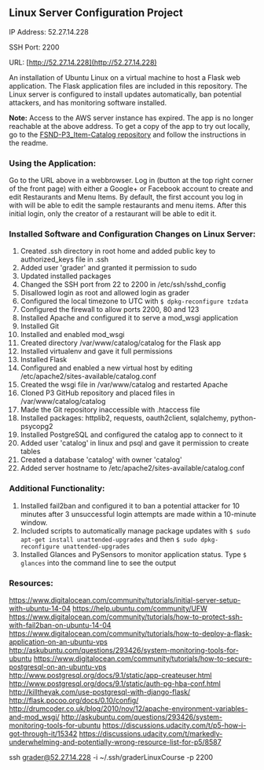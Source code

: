 ## Linux Server Configuration Project
IP Address: 52.27.14.228

SSH Port: 2200

URL: [http://52.27.14.228](http://52.27.14.228) 

An installation of Ubuntu Linux on a virtual machine to host a Flask web application.
The Flask application files are included in this repository. The Linux server is 
configured to install updates automatically, ban potential attackers, and has 
monitoring software installed.

**Note:** Access to the AWS server instance has expired. The app is no longer reachable
at the above address. To get a copy of the app to try out locally, go to the 
[FSND-P3_Item-Catalog repository](https://github.com/nasearle/FSND-P3_Item-Catalog) 
and follow the instructions in the readme.

### Using the Application:
Go to the URL above in a webbrowser. Log in (button at the top right 
corner of the front page) with either a Google+ or Facebook account to create 
and edit Restaurants and Menu Items. By default, the first account you log in
with will be able to edit the sample restaurants and menu items. After this 
initial login, only the creator of a restaurant will be able to edit it.

### Installed Software and Configuration Changes on Linux Server:
1. Created .ssh directory in root home and added public key to authorized_keys file in .ssh
2. Added user 'grader' and granted it permission to sudo
3. Updated installed packages
4. Changed the SSH port from 22 to 2200 in /etc/ssh/sshd_config
5. Disallowed login as root and allowed login as grader
6. Configured the local timezone to UTC with `$ dpkg-reconfigure tzdata`
7. Configured the firewall to allow ports 2200, 80 and 123
8. Installed Apache and configured it to serve a mod_wsgi application
9. Installed Git
10. Installed and enabled mod_wsgi
11. Created directory /var/www/catalog/catalog for the Flask app
12. Installed virtualenv and gave it full permissions
13. Installed Flask
14. Configured and enabled a new virtual host by editing /etc/apache2/sites-available/catalog.conf
15. Created the wsgi file in /var/www/catalog and restarted Apache
16. Cloned P3 GitHub repository and placed files in /var/www/catalog/catalog
17. Made the Git repository inaccessible with .htaccess file 
18. Installed packages: httplib2, requests, oauth2client, sqlalchemy, python-psycopg2
19. Installed PostgreSQL and configured the catalog app to connect to it
20. Added user 'catalog' in linux and psql and gave it permission to create tables
21. Created a database 'catalog' with owner 'catalog'
22. Added server hostname to /etc/apache2/sites-available/catalog.conf	
	
### Additional Functionality:
1. Installed fail2ban and configured it to ban a potential attacker for
	10 minutes after 3 unsuccessful login attempts are made within a 10-minute window.
2. Included scripts to automatically manage package updates with `$ sudo apt-get install unattended-upgrades`
and then `$ sudo dpkg-reconfigure unattended-upgrades`
3. Installed Glances and PySensors to monitor application status. Type `$ glances` into
the command line to see the output
	
### Resources:
https://www.digitalocean.com/community/tutorials/initial-server-setup-with-ubuntu-14-04
https://help.ubuntu.com/community/UFW
https://www.digitalocean.com/community/tutorials/how-to-protect-ssh-with-fail2ban-on-ubuntu-14-04
https://www.digitalocean.com/community/tutorials/how-to-deploy-a-flask-application-on-an-ubuntu-vps
http://askubuntu.com/questions/293426/system-monitoring-tools-for-ubuntu
https://www.digitalocean.com/community/tutorials/how-to-secure-postgresql-on-an-ubuntu-vps
http://www.postgresql.org/docs/9.1/static/app-createuser.html
http://www.postgresql.org/docs/9.1/static/auth-pg-hba-conf.html
http://killtheyak.com/use-postgresql-with-django-flask/
http://flask.pocoo.org/docs/0.10/config/
http://drumcoder.co.uk/blog/2010/nov/12/apache-environment-variables-and-mod_wsgi/
http://askubuntu.com/questions/293426/system-monitoring-tools-for-ubuntu
https://discussions.udacity.com/t/p5-how-i-got-through-it/15342
https://discussions.udacity.com/t/markedly-underwhelming-and-potentially-wrong-resource-list-for-p5/8587

ssh grader@52.27.14.228 -i ~/.ssh/graderLinuxCourse -p 2200




